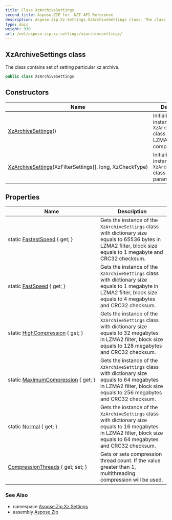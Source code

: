 ```yaml
---
title: Class XzArchiveSettings
second_title: Aspose.ZIP for .NET API Reference
description: Aspose.Zip.Xz.Settings.XzArchiveSettings class. The class contains set of setting particular xz archive
type: docs
weight: 930
url: /net/aspose.zip.xz.settings/xzarchivesettings/
---
```

## XzArchiveSettings class

The class contains set of setting particular xz archive.

```csharp
public class XzArchiveSettings
```

## Constructors

| Name | Description |
| --- | --- |
| [XzArchiveSettings](xzarchivesettings/#constructor)() | Initializes a new instance of the `XzArchiveSettings` class using single LZMA2 compression. |
| [XzArchiveSettings](xzarchivesettings/#constructor_1)(XzFilterSettings[], long, XzCheckType) | Initializes a new instance of the `XzArchiveSettings` class with custom parameters. |

## Properties

| Name | Description |
| --- | --- |
| static [FastestSpeed](../../aspose.zip.xz.settings/xzarchivesettings/fastestspeed/) { get; } | Gets the instance of the `XzArchiveSettings` class with dictionary size equals to 65536 bytes in LZMA2 filter, block size equals to 1 megabyte and CRC32 checksum. |
| static [FastSpeed](../../aspose.zip.xz.settings/xzarchivesettings/fastspeed/) { get; } | Gets the instance of the `XzArchiveSettings` class with dictionary size equals to 1 megabyte in LZMA2 filter, block size equals to 4 megabytes and CRC32 checksum. |
| static [HighCompression](../../aspose.zip.xz.settings/xzarchivesettings/highcompression/) { get; } | Gets the instance of the `XzArchiveSettings` class with dictionary size equals to 32 megabytes in LZMA2 filter, block size equals to 128 megabytes and CRC32 checksum. |
| static [MaximumCompression](../../aspose.zip.xz.settings/xzarchivesettings/maximumcompression/) { get; } | Gets the instance of the `XzArchiveSettings` class with dictionary size equals to 64 megabytes in LZMA2 filter, block size equals to 256 megabytes and CRC32 checksum. |
| static [Normal](../../aspose.zip.xz.settings/xzarchivesettings/normal/) { get; } | Gets the instance of the `XzArchiveSettings` class with dictionary size equals to 16 megabytes in LZMA2 filter, block size equals to 64 megabytes and CRC32 checksum. |
| [CompressionThreads](../../aspose.zip.xz.settings/xzarchivesettings/compressionthreads/) { get; set; } | Gets or sets compression thread count. If the value greater than 1, multithreading compression will be used. |

### See Also

* namespace [Aspose.Zip.Xz.Settings](../../aspose.zip.xz.settings/)
* assembly [Aspose.Zip](../../)


